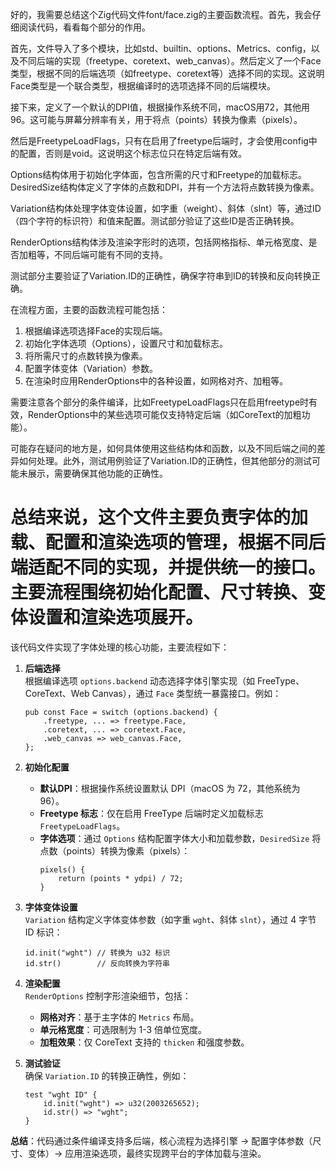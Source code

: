 好的，我需要总结这个Zig代码文件font/face.zig的主要函数流程。首先，我会仔细阅读代码，看看每个部分的作用。

首先，文件导入了多个模块，比如std、builtin、options、Metrics、config，以及不同后端的实现（freetype、coretext、web_canvas）。然后定义了一个Face类型，根据不同的后端选项（如freetype、coretext等）选择不同的实现。这说明Face类型是一个联合类型，根据编译时的选项选择不同的后端模块。

接下来，定义了一个默认的DPI值，根据操作系统不同，macOS用72，其他用96。这可能与屏幕分辨率有关，用于将点（points）转换为像素（pixels）。

然后是FreetypeLoadFlags，只有在启用了freetype后端时，才会使用config中的配置，否则是void。这说明这个标志位只在特定后端有效。

Options结构体用于初始化字体面，包含所需的尺寸和Freetype的加载标志。DesiredSize结构体定义了字体的点数和DPI，并有一个方法将点数转换为像素。

Variation结构体处理字体变体设置，如字重（weight）、斜体（slnt）等，通过ID（四个字符的标识符）和值来配置。测试部分验证了这些ID是否正确转换。

RenderOptions结构体涉及渲染字形时的选项，包括网格指标、单元格宽度、是否加粗等，不同后端可能有不同的支持。

测试部分主要验证了Variation.ID的正确性，确保字符串到ID的转换和反向转换正确。

在流程方面，主要的函数流程可能包括：

1. 根据编译选项选择Face的实现后端。
2. 初始化字体选项（Options），设置尺寸和加载标志。
3. 将所需尺寸的点数转换为像素。
4. 配置字体变体（Variation）参数。
5. 在渲染时应用RenderOptions中的各种设置，如网格对齐、加粗等。

需要注意各个部分的条件编译，比如FreetypeLoadFlags只在启用freetype时有效，RenderOptions中的某些选项可能仅支持特定后端（如CoreText的加粗功能）。

可能存在疑问的地方是，如何具体使用这些结构体和函数，以及不同后端之间的差异如何处理。此外，测试用例验证了Variation.ID的正确性，但其他部分的测试可能未展示，需要确保其他功能的正确性。

总结来说，这个文件主要负责字体的加载、配置和渲染选项的管理，根据不同后端适配不同的实现，并提供统一的接口。主要流程围绕初始化配置、尺寸转换、变体设置和渲染选项展开。
================================================
该代码文件实现了字体处理的核心功能，主要流程如下：

1. **后端选择**  
   根据编译选项 `options.backend` 动态选择字体引擎实现（如 FreeType、CoreText、Web Canvas），通过 `Face` 类型统一暴露接口。例如：
   ```zig
   pub const Face = switch (options.backend) {
       .freetype, ... => freetype.Face,
       .coretext, ... => coretext.Face,
       .web_canvas => web_canvas.Face,
   };
   ```

2. **初始化配置**  
   - **默认DPI**：根据操作系统设置默认 DPI（macOS 为 72，其他系统为 96）。
   - **Freetype 标志**：仅在启用 FreeType 后端时定义加载标志 `FreetypeLoadFlags`。
   - **字体选项**：通过 `Options` 结构配置字体大小和加载参数，`DesiredSize` 将点数（points）转换为像素（pixels）：
     ```zig
     pixels() {
         return (points * ydpi) / 72;
     }
     ```

3. **字体变体设置**  
   `Variation` 结构定义字体变体参数（如字重 `wght`、斜体 `slnt`），通过 4 字节 ID 标识：
   ```zig
   id.init("wght") // 转换为 u32 标识
   id.str()        // 反向转换为字符串
   ```

4. **渲染配置**  
   `RenderOptions` 控制字形渲染细节，包括：
   - **网格对齐**：基于主字体的 `Metrics` 布局。
   - **单元格宽度**：可选限制为 1-3 倍单位宽度。
   - **加粗效果**：仅 CoreText 支持的 `thicken` 和强度参数。

5. **测试验证**  
   确保 `Variation.ID` 的转换正确性，例如：
   ```zig
   test "wght ID" {
       id.init("wght") => u32(2003265652);
       id.str() => "wght";
   }
   ```

**总结**：代码通过条件编译支持多后端，核心流程为选择引擎 → 配置字体参数（尺寸、变体）→ 应用渲染选项，最终实现跨平台的字体加载与渲染。